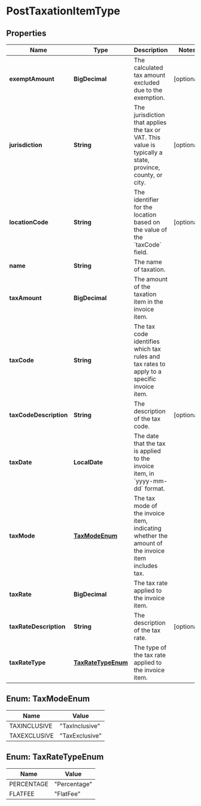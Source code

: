 

# PostTaxationItemType


## Properties

| Name | Type | Description | Notes |
|------------ | ------------- | ------------- | -------------|
|**exemptAmount** | **BigDecimal** | The calculated tax amount excluded due to the exemption.  |  [optional] |
|**jurisdiction** | **String** | The jurisdiction that applies the tax or VAT. This value is typically a state, province, county, or city.  |  [optional] |
|**locationCode** | **String** | The identifier for the location based on the value of the &#x60;taxCode&#x60; field.  |  [optional] |
|**name** | **String** | The name of taxation.  |  |
|**taxAmount** | **BigDecimal** | The amount of the taxation item in the invoice item.  |  |
|**taxCode** | **String** | The tax code identifies which tax rules and tax rates to apply to a specific invoice item.  |  |
|**taxCodeDescription** | **String** | The description of the tax code.  |  [optional] |
|**taxDate** | **LocalDate** | The date that the tax is applied to the invoice item, in &#x60;yyyy-mm-dd&#x60; format.  |  |
|**taxMode** | [**TaxModeEnum**](#TaxModeEnum) | The tax mode of the invoice item, indicating whether the amount of the invoice item includes tax.  |  |
|**taxRate** | **BigDecimal** | The tax rate applied to the invoice item.  |  |
|**taxRateDescription** | **String** | The description of the tax rate.  |  [optional] |
|**taxRateType** | [**TaxRateTypeEnum**](#TaxRateTypeEnum) | The type of the tax rate applied to the invoice item.  |  |



## Enum: TaxModeEnum

| Name | Value |
|---- | -----|
| TAXINCLUSIVE | &quot;TaxInclusive&quot; |
| TAXEXCLUSIVE | &quot;TaxExclusive&quot; |



## Enum: TaxRateTypeEnum

| Name | Value |
|---- | -----|
| PERCENTAGE | &quot;Percentage&quot; |
| FLATFEE | &quot;FlatFee&quot; |



